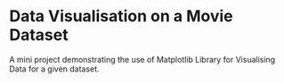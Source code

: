 # Data Visualisation on a Movie Dataset

A mini project demonstrating the use of Matplotlib Library for Visualising Data for a given dataset.
